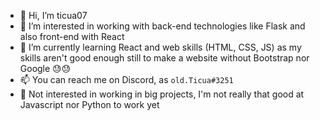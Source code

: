 - 👋 Hi, I’m ticua07
- 👀 I’m interested in working with back-end technologies like Flask and also front-end with React
- 🌱 I’m currently learning React and web skills (HTML, CSS, JS) as my skills aren't good enough still to make a website without Bootstrap nor Google 😓😓
- 📫 You can reach me on Discord, as `old.Ticua#3251`
- 📛 Not interested in working in big projects, I'm not really that good at Javascript nor Python to work yet
